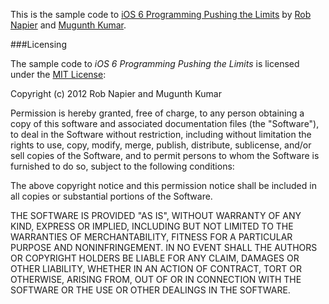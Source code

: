 This is the sample code to [iOS 6 Programming Pushing the
Limits](http://iosptl.com) by [Rob Napier](http://robnapier.net) and [Mugunth
Kumar](http://mk.sg).

###Licensing

The sample code to *iOS 6 Programming Pushing the Limits* is licensed under the
[MIT License](http://www.opensource.org/licenses/MIT):

Copyright (c) 2012 Rob Napier and Mugunth Kumar

Permission is hereby granted, free of charge, to any person obtaining a copy of
this software and associated documentation files (the "Software"), to deal in
the Software without restriction, including without limitation the rights to
use, copy, modify, merge, publish, distribute, sublicense, and/or sell copies
of the Software, and to permit persons to whom the Software is furnished to do
so, subject to the following conditions:

The above copyright notice and this permission notice shall be included in all
copies or substantial portions of the Software.

THE SOFTWARE IS PROVIDED "AS IS", WITHOUT WARRANTY OF ANY KIND, EXPRESS OR
IMPLIED, INCLUDING BUT NOT LIMITED TO THE WARRANTIES OF MERCHANTABILITY,
FITNESS FOR A PARTICULAR PURPOSE AND NONINFRINGEMENT. IN NO EVENT SHALL THE
AUTHORS OR COPYRIGHT HOLDERS BE LIABLE FOR ANY CLAIM, DAMAGES OR OTHER
LIABILITY, WHETHER IN AN ACTION OF CONTRACT, TORT OR OTHERWISE, ARISING FROM,
OUT OF OR IN CONNECTION WITH THE SOFTWARE OR THE USE OR OTHER DEALINGS IN THE
SOFTWARE.
